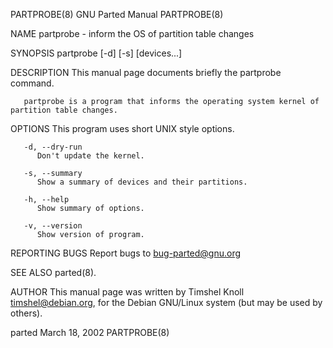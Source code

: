 PARTPROBE(8)							       GNU Parted Manual							  PARTPROBE(8)

NAME
       partprobe - inform the OS of partition table changes

SYNOPSIS
       partprobe [-d] [-s] [devices...]

DESCRIPTION
       This manual page documents briefly the partprobe command.

       partprobe is a program that informs the operating system kernel of partition table changes.

OPTIONS
       This program uses short UNIX style options.

       -d, --dry-run
	      Don't update the kernel.

       -s, --summary
	      Show a summary of devices and their partitions.

       -h, --help
	      Show summary of options.

       -v, --version
	      Show version of program.

REPORTING BUGS
       Report bugs to <bug-parted@gnu.org>

SEE ALSO
       parted(8).

AUTHOR
       This manual page was written by Timshel Knoll <timshel@debian.org>, for the Debian GNU/Linux system (but may be used by others).

parted									March 18, 2002								  PARTPROBE(8)
